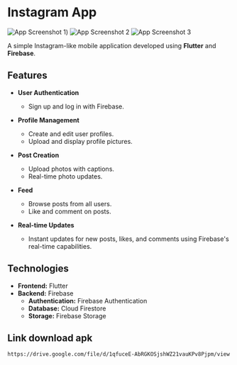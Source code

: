 # Instagram App

![App Screenshot 1](https://i.imgur.com/FIddRs8.png))
![App Screenshot 2](https://i.imgur.com/Nlihsx9.png)
![App Screenshot 3](https://i.imgur.com/0t4rdw0.png)

A simple Instagram-like mobile application developed using **Flutter** and **Firebase**.

## Features

- **User Authentication**
  - Sign up and log in with Firebase.
  
- **Profile Management**
  - Create and edit user profiles.
  - Upload and display profile pictures.

- **Post Creation**
  - Upload photos with captions.
  - Real-time photo updates.

- **Feed**
  - Browse posts from all users.
  - Like and comment on posts.

- **Real-time Updates**
  - Instant updates for new posts, likes, and comments using Firebase's real-time capabilities.

## Technologies

- **Frontend:** Flutter
- **Backend:** Firebase
  - **Authentication:** Firebase Authentication
  - **Database:** Cloud Firestore
  - **Storage:** Firebase Storage

## Link download apk
  ```bash
  https://drive.google.com/file/d/1qfuceE-AbRGKOSjshWZ21vauKPv8Pjpm/view

